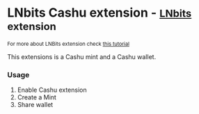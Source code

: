 # LNbits Cashu extension - <small>[LNbits](https://github.com/lnbits/lnbits) extension</small>
<small>For more about LNBits extension check [this tutorial](https://github.com/lnbits/lnbits/wiki/LNbits-Extensions)</small>

This extensions is a Cashu mint and a Cashu wallet. 

### Usage

1. Enable Cashu extension
2. Create a Mint
3. Share wallet
